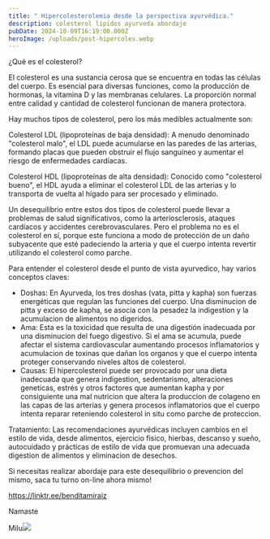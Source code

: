 ```yaml
---
title: " Hipercolesterolemia desde la perspectiva ayurvédica."
description: colesterol lipidos ayurveda abordaje
pubDate: 2024-10-09T16:19:00.000Z
heroImage: /uploads/post-hipercoles.webp
---
```

¿Qué es el colesterol?

El colesterol es una sustancia cerosa que se encuentra en todas las células del cuerpo. Es esencial para diversas funciones, como la producción de hormonas, la vitamina D y las membranas celulares. La proporción normal entre calidad y cantidad de colesterol funcionan de manera protectora.

Hay muchos tipos de colesterol, pero los más medibles actualmente son:

Colesterol LDL (lipoproteínas de baja densidad): A menudo denominado "colesterol malo", el LDL puede acumularse en las paredes de las arterias, formando placas que pueden obstruir el flujo sanguíneo y aumentar el riesgo de enfermedades cardíacas.

Colesterol HDL (lipoproteínas de alta densidad): Conocido como "colesterol bueno", el HDL ayuda a eliminar el colesterol LDL de las arterias y lo transporta de vuelta al hígado para ser procesado y eliminado.

Un desequilibrio entre estos dos tipos de colesterol puede llevar a problemas de salud significativos, como la arteriosclerosis, ataques cardíacos y accidentes cerebrovasculares. Pero el problema no es el colesterol en sí, porque este funciona a modo de protección de un daño subyacente que esté padeciendo la arteria y que el cuerpo intenta revertir utilizando el colesterol como parche.

Para entender el colesterol desde el punto de vista ayurvedico, hay varios conceptos claves: 

* Doshas: En Ayurveda, los tres doshas (vata, pitta y kapha) son fuerzas energéticas que regulan las funciones del cuerpo. Una disminucion de pitta y exceso de kapha, se asocia con la pesadez la indigestion y la acumulacion de alimentos no digeridos. 
* Ama: Esta es la toxicidad que resulta de una digestión inadecuada por una disminucion del fuego digestivo. Si el ama se acumula, puede afectar el sistema cardiovascular aumentando procesos inflamatorios y acumulacion de toxinas que dañan los organos y que el cuerpo intenta proteger conservando niveles altos de colesterol.
* Causas: El hipercolesterol puede ser provocado por una dieta inadecuada que genera indigestion, sedentarismo, alteraciones geneticas, estrés y otros factores que aumentan kapha y por consiguiente una mal nutricion que altera la produccion de colageno en las capas de las arterias y genera procesos inflamatorios que el cuerpo intenta reparar reteniendo colesterol in situ como parche de proteccion. 

Tratamiento: Las recomendaciones ayurvédicas incluyen cambios en el estilo de vida, desde alimentos, ejercicio fisico, hierbas, descanso y sueño, autocuidado y prácticas de estilo de vida que promuevan una adecuada digestion de alimentos y eliminacion de desechos.

Si necesitas realizar abordaje para este desequilibrio o prevencion del mismo, saca tu turno on-line ahora mismo!

<https://linktr.ee/benditamiraiz>

Namaste



Milu![](https://linktr.ee/benditamiraiz)

[](https://linktr.ee/benditamiraiz)
